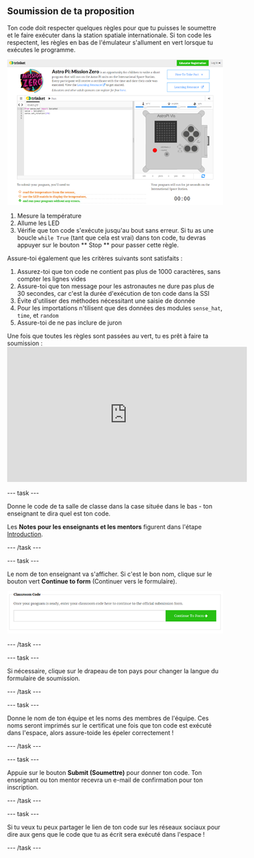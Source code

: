 ## Soumission de ta proposition

Ton code doit respecter quelques règles pour que tu puisses le soumettre et le faire exécuter dans la station spatiale internationale. Si ton code les respectent, les règles en bas de l'émulateur s'allument en vert lorsque tu exécutes le programme.

![Validation](images/validation.png)

1. Mesure la température
2. Allume les LED
3. Vérifie que ton code s'exécute jusqu'au bout sans erreur. Si tu as une boucle `while True` (tant que cela est vrai) dans ton code, tu devras appuyer sur le bouton ** Stop ** pour passer cette règle.

Assure-toi également que les critères suivants sont satisfaits :

1. Assurez-toi que ton code ne contient pas plus de 1000 caractères, sans compter les lignes vides
2. Assure-toi que ton message pour les astronautes ne dure pas plus de 30 secondes, car c'est la durée d'exécution de ton code dans la SSI
3. Évite d'utiliser des méthodes nécessitant une saisie de donnée
4. Pour les importations n'tilisent que des données des modules `sense_hat`, `time`, et `random`
5. Assure-toi de ne pas inclure de juron

Une fois que toutes les règles sont passées au vert, tu es prêt à faire ta soumission : <iframe width="560" height="315" src="https://www.youtube.com/embed/5sLlhf3FjdU?rel=0" frameborder="0" allowfullscreen mark="crwd-mark"></iframe> 

--- task ---

Donne le code de ta salle de classe dans la case située dans le bas - ton enseignant te dira quel est ton code.

Les **Notes pour les enseignants et les mentors** figurent dans l'étape [Introduction](https://projects.raspberrypi.org/fr-FR/projects/astro-pi-mission-zero/1).

--- /task ---

--- task ---

Le nom de ton enseignant va s'afficher. Si c'est le bon nom, clique sur le bouton vert **Continue to form** (Continuer vers le formulaire).

![Continuer vers le formulaire](images/continue-to-form.png)

--- /task ---

--- task ---

Si nécessaire, clique sur le drapeau de ton pays pour changer la langue du formulaire de soumission.

--- /task ---

--- task ---

Donne le nom de ton équipe et les noms des membres de l'équipe. Ces noms seront imprimés sur le certificat une fois que ton code est exécuté dans l'espace, alors assure-toide les épeler correctement !

--- /task ---

--- task ---

Appuie sur le bouton **Submit (Soumettre)** pour donner ton code. Ton enseignant ou ton mentor recevra un e-mail de confirmation pour ton inscription.

--- /task ---

--- task ---

Si tu veux tu peux partager le lien de ton code sur les réseaux sociaux pour dire aux gens que le code que tu as écrit sera exécuté dans l'espace !

--- /task ---